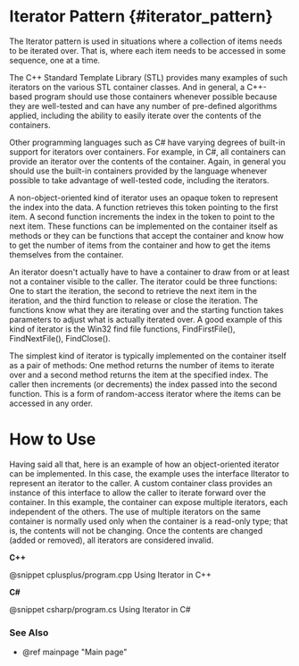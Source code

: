# Iterator Pattern {#iterator_pattern}

The Iterator pattern is used in situations where a collection of items
needs to be iterated over.  That is, where each item needs to be accessed
in some sequence, one at a time.

The C++ Standard Template Library (STL) provides many examples of such
iterators on the various STL container classes.  And in general, a C++-
based program should use those containers whenever possible because they
are well-tested and can have any number of pre-defined algorithms applied,
including the ability to easily iterate over the contents of the
containers.

Other programming languages such as C# have varying degrees of built-in
support for iterators over containers.  For example, in C#, all containers
can provide an iterator over the contents of the container.  Again, in
general you should use the built-in containers provided by the language
whenever possible to take advantage of well-tested code, including the
iterators.

A non-object-oriented kind of iterator uses an opaque token to represent
the index into the data.  A function retrieves this token pointing to the
first item.  A second function increments the index in the token to point
to the next item.  These functions can be implemented on the container
itself as methods or they can be functions that accept the container and
know how to get the number of items from the container and how to get the
items themselves from the container.

An iterator doesn't actually have to have a container to draw from or at
least not a container visible to the caller.  The iterator could be three
functions: One to start the iteration, the second to retrieve the next item
in the iteration, and the third function to release or close the iteration.
The functions know what they are iterating over and the starting function
takes parameters to adjust what is actually iterated over.  A good example
of this kind of iterator is the Win32 find file functions, FindFirstFile(),
FindNextFile(), FindClose().

The simplest kind of iterator is typically implemented on the container
itself as a pair of methods: One method returns the number of items to
iterate over and a second method returns the item at the specified index.
The caller then increments (or decrements) the index passed into the second
function.  This is a form of random-access iterator where the items can be
accessed in any order.

# How to Use

Having said all that, here is an example of how an object-oriented iterator
can be implemented.  In this case, the example uses the interface IIterator
to represent an iterator to the caller.  A custom container class provides
an instance of this interface to allow the caller to iterate forward
over the container.  In this example, the container can expose multiple
iterators, each independent of the others.  The use of multiple iterators
on the same container is normally used only when the container is a
read-only type; that is, the contents will not be changing.  Once the
contents are changed (added or removed), all iterators are considered
invalid.

__C++__

@snippet cplusplus/program.cpp Using Iterator in C++

__C#__

@snippet csharp/program.cs Using Iterator in C#


### See Also
- @ref mainpage "Main page"
